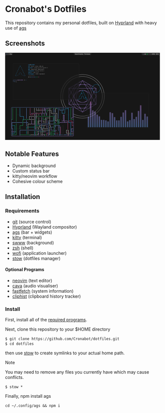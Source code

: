 # Cronabot's Dotfiles

This repository contains my personal dotfiles, built on [Hyprland](https://github.com/hyprwm/Hyprland) with heavy use of [ags](https://github.com/Aylur/ags/)

## Screenshots

![Desktop Screenshot 1](./assets/desktop1.png)

## Notable Features

- Dynamic background
- Custom status bar
- kitty/neovim workflow
- Cohesive colour scheme

## Installation

### Requirements

- [git](https://git-scm.com/) (source control)
- [Hyprland](https://github.com/hyprwm/Hyprland) (Wayland compositor)
- [ags](https://github.com/Aylur/ags) (bar + widgets)
- [kitty](https://github.com/kovidgoyal/kitty) (terminal)
- [swww](https://github.com/Horus645/swww) (background)
- [zsh](https://www.zsh.org/) (shell)
- [wofi](https://hg.sr.ht/~scoopta/wofi) (application launcher)
- [stow](https://www.gnu.org/software/stow) (dotfiles manager)

#### Optional Programs

- [neovim](https://github.com/neovim/neovim) (text editor)
- [cava](https://github.com/karlstav/cava) (audio visualiser)
- [fastfetch](https://github.com/fastfetch-cli/fastfetch) (system information)
- [cliphist](https://github.com/sentriz/cliphist) (clipboard history tracker)

### Install

First, install all of the [required programs](#Requirements).

Next, clone this repository to your $HOME directory

```
$ git clone https://github.com/Cronabot/dotfiles.git
$ cd dotfiles
```

then use [stow](https://www.gnu.org/software/stow) to create symlinks to your actual home path.

> [!NOTE]
> You may need to remove any files you currently have which may cause conflicts.

```
$ stow *
```

Finally, npm install ags

```
cd ~/.config/ags && npm i
```
